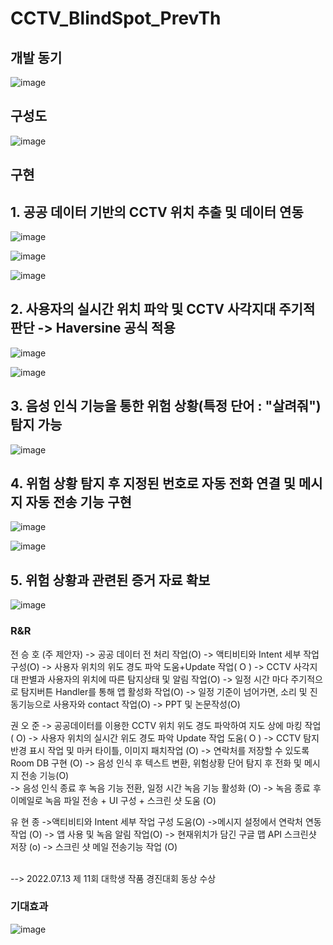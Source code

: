 # CCTV_BlindSpot_PrevTh

## 개발 동기
![image](https://github.com/JeonSH-Francesco/CCTV_BlindSpot_PrevTh/assets/112309895/8672fc78-5ff5-4e0e-b7a7-e7d4ad3eebbe)

## 구성도
![image](https://github.com/JeonSH-Francesco/CCTV_BlindSpot_PrevTh/assets/112309895/7b5dfa6c-a376-4d11-8d0b-45c4de119df9)

## 구현

## 1. 공공 데이터 기반의 CCTV 위치 추출 및 데이터 연동
![image](https://github.com/JeonSH-Francesco/CCTV_BlindSpot_PrevTh/assets/112309895/2423b18d-abc8-4476-b098-e5f468ef7e00)

![image](https://github.com/JeonSH-Francesco/CCTV_BlindSpot_PrevTh/assets/112309895/ecb88379-bd95-4872-9a07-0b82e6f3536f)

![image](https://github.com/JeonSH-Francesco/CCTV_BlindSpot_PrevTh/assets/112309895/34f35628-c566-463d-a8c6-a3d22ee34729)

## 2. 사용자의 실시간 위치 파악 및 CCTV 사각지대 주기적 판단 -> Haversine 공식 적용
![image](https://github.com/JeonSH-Francesco/CCTV_BlindSpot_PrevTh/assets/112309895/07a15ef6-6b45-4261-9753-119534eeefa6)

![image](https://github.com/JeonSH-Francesco/CCTV_BlindSpot_PrevTh/assets/112309895/f75e9f53-d28d-417a-bf31-ce5ce2cd4b88)

## 3. 음성 인식 기능을 통한 위험 상황(특정 단어 : "살려줘") 탐지 가능

![image](https://github.com/JeonSH-Francesco/CCTV_BlindSpot_PrevTh/assets/112309895/d3bf5b4e-0bc5-477b-9a5f-69d612e64049)

## 4. 위험 상황 탐지 후 지정된 번호로 자동 전화 연결 및 메시지 자동 전송 기능 구현

![image](https://github.com/JeonSH-Francesco/CCTV_BlindSpot_PrevTh/assets/112309895/5d38c412-810f-4a9a-8921-cd8fb3164652)

![image](https://github.com/JeonSH-Francesco/CCTV_BlindSpot_PrevTh/assets/112309895/5fdd1496-e1a0-4ac4-9c9a-68ccfbff6bb5)
## 5. 위험 상황과 관련된 증거 자료 확보

![image](https://github.com/JeonSH-Francesco/CCTV_BlindSpot_PrevTh/assets/112309895/d1b5d02d-43c6-4e73-996c-a9f4383c2842)



### R&R
전 승 호
(주 제안자)
-> 공공 데이터 전 처리 작업(O)
-> 액티비티와 Intent 세부 작업 구성(O) 
-> 사용자 위치의 위도 경도 파악 도움+Update 작업( O )
-> CCTV 사각지대 판별과 사용자의 위치에 따른 탐지상태 및 알림 작업(O)
-> 일정 시간 마다 주기적으로 탐지버튼 Handler를 통해 앱 활성화 작업(O)
-> 일정 기준이 넘어가면, 소리 및 진동기능으로 사용자와 contact 작업(O)
-> PPT 및 논문작성(O)

권 오 준
-> 공공데이터를 이용한 CCTV 위치 위도 경도 파악하여 지도 상에 마킹 작업 ( O)
-> 사용자 위치의 실시간 위도 경도 파악 Update 작업 도움( O )
-> CCTV 탐지 반경 표시 작업 및 마커 타이틀, 이미지 패치작업 (O)
-> 연락처를 저장할 수 있도록 Room DB 구현 (O)
-> 음성 인식 후 텍스트 변환, 위험상황 단어 탐지 후 전화 및 메시지 전송 기능(O)  
-> 음성 인식 종료 후 녹음 기능 전환, 일정 시간 녹음 기능 활성화 (O)
-> 녹음 종료 후 이메일로 녹음 파일 전송 + UI 구성 + 스크린 샷 도움 (O)


유 현 종
->액티비티와 Intent 세부 작업 구성 도움(O)
->메시지 설정에서 연락처 연동 작업 (O)
-> 앱 사용 및 녹음 알림 작업(O)
-> 현재위치가 담긴 구글 맵 API 스크린샷 저장 (o)
-> 스크린 샷 메일 전송기능 작업 (O)

</br>
--> 2022.07.13 제 11회 대학생 작품 경진대회 동상 수상

### 기대효과
![image](https://github.com/JeonSH-Francesco/CCTV_BlindSpot_PrevTh/assets/112309895/21493555-cf77-43c3-ae93-b270ec1bf487)








